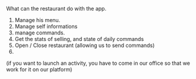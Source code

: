 What can the restaurant do with the app.


1. Manage his menu.
2. Manage self informations
3. manage commands.
4. Get the stats of selling, and state of daily commands
5. Open / Close restaurant (allowing us to send commands)
6.


(if you want to launch an activity, you have to come in our office
    so that we work for it on our platform)

    